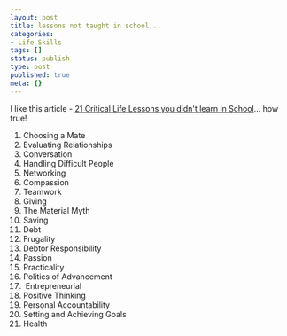 ```yaml
---
layout: post
title: lessons not taught in school...
categories:
- Life Skills
tags: []
status: publish
type: post
published: true
meta: {}
---
```

I like this article - [21 Critical Life Lessons you didn't learn in School](http://johnplaceonline.com/achieve-balance/21-critical-life-lessons-you-didnt-learn-in-school/)... how true!

1. Choosing a Mate
2. Evaluating Relationships
3. Conversation
4. Handling Difficult People
5. Networking
6. Compassion
7. Teamwork
8. Giving
9. The Material Myth
10. Saving
11. Debt
12. Frugality
13. Debtor Responsibility
14. Passion
15. Practicality
16. Politics of Advancement
17.  Entrepreneurial
18. Positive Thinking
19. Personal Accountability
20. Setting and Achieving Goals
21. Health
